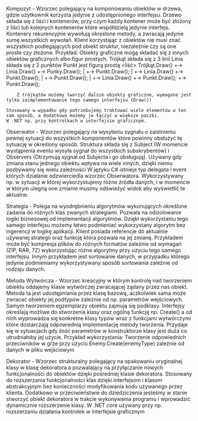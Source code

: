 Kompozyt - Wzorzec polegający na komponowaniu obiektów w drzewa, gdzie użytkownik korzysta jedynie z udostępnionego interfejsu. 
    Drzewo składa się z liści i kontenerów, przy czym każdy kontener może być złożony z liści lub kolejnych kontenerów które współdzielą jedynie interfejs.
    Kontenery rekurencyjnie wywołują określone metody, a zwracają jedynie sumę wszystkich wywołań.
    Klient korzystając z obiektów nie musi znać wszystkich podlegających pod obiekt struktur, niezależnie czy są one proste czy złożone.
    Przykład:
        Obiekty graficzne mogą składać się z innych obiektów graficznych albo figur prostych.
        Trójkąt składa się z 3 linii <kontener>
        Linia składa się z 2 punktów <kontener>
        Punkt jest figurą prostą <liść>
        Trójkąt.Draw() +-> Linia.Draw() +-> Punky.Draw();
                       |                +-> Punkt.Draw();
                       |
                       +-> Linia.Draw() +-> Punkt.Draw();
                       |                +-> Punkt.Draw();
                       |
                       +-> Linia.Draw() +-> Punkt.Draw();
                                        +-> Punkt.Draw();

        Z trójkątów możemy tworzyć dalsze obiekty graficzne, wymagane jest tylko zaimplementowanie tego samego interfejsu (Draw())

    Stosowany w wypadku gdy potrzebujemy traktować wiele elementów w ten sam sposób, a dodatkowo możemy je łączyć w większe paczki. 
    W .NET np. przy kontrolkach w interfejsie graficznym.

Obserwator - Wzorzec polegający na wysyłaniu sygnału o zaistnieniu pewnej sytuacji do wszystkich komponentów które powinny obsłużyć tę sytuację w określony
    sposób. Struktura składa się z Subject (W momencie wystąpienia eventu wysyła sygnał do wszystkich subskrybentów) 
    i Observers (Otrzymują sygnał od Subjecta i go obsługują). Używany gdy zmiana stanu jednego obiektu wpływa na wiele innych, dzięki niemu pozbywamy się wielu zależności
    W języku C# istnieje typ delegata i event których działanie odzwierciedla wzorzec Obserwatora.
    Wykorzystywany np. w sytuacji w której wykorzystujemy różne źródła danych, i w momencie w którym ulegną one zmianie musimy odświeżyć widok aby wyświetlić
    te aktualne.

Strategia - Polega na wyodrębnieniu algorytmów wykonujących określone zadania do różnych klas zwanych strategiami. Pozwala na odizolowanie logiki biznesowej
    od implementacji algorytmów. Dzięki wykorzystaniu tego samego interfejsu możemy łatwo podmieniać wykorzystany algorytm bez ingerencji w logikę aplikacji.
    Klient posiada referencje do aktualnie używanej strategii oraz funkcję która pozwala na jej zmianę.
    Przykładem może być kompresja plików do różnych formatów zależnie od wymagań (ZIP, RAR, 7Z) wykorzystując różne algorytmy przy użyciu tego samego interfejsu.
    Innym przykładem jest sortowanie danych, w przypadku którego jedynie podmieniamy wykorzystywany sposób sortowania zależnie od rodzaju danych.

Metoda Wytwórcza - Wzorzec kreacyjny w którym kontrolę nad tworzeniem obiektu oddajemy klasie wytwórczej zwracającej żądany przez nas obiekt.
    Metoda ta jest udostępniania przez klasę bazową, aczkolwiek sama może zwracać obiekty jej podtypów zależnie od np. parametrów wejściowych.
    Samym tworzeniem egzemplarzy obiektu zajmują się podklasy. Interfejsy określają możliwe do stworzenia klasy oraz ogólną funkcję np. Create()
    a od nich wyprowadza się konkretne klasy typów wraz z funkcjami wytwórczymi które dostarczają odpowiednią implementację metody tworzenia.
    Przydaje się w sytuacjach gdy ilość parametrów w konstruktorze klasy jest duża co utrudniałoby jej użycie.
    Przykład wykorzystania: Tworzenie odpowiednich przeciwników w grze przy użyciu Enemy.Create(enemyType) zależnie od danych w pliku wejściowym

Dekorator - Wzorzec strukturalny polegający na opakowaniu oryginalnej klasy w klasę dekoratora a pozwalający na przyłączanie nowych funkcjonalności
    do obiektów dzięki pośredniej klasie dekoratora. Stosowany do rozszerzania funkcjonalności klas dzięki interfejsom i klasom abstrakcyjnym bez konieczności modyfikowania kodu używanego przez klienta.
    Dodatkowo w przeciwieństwie do dziedziczenia jesteśmy w stanie stworzyć obiekt dekoratora w trakcie wykonywania programu i wprowadzić dynamicznie rozszerzenie         klasy.
    W .NET core używany przy np. rozszerzaniu działania kontrolek w interfejsie graficznym 
